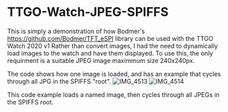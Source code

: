 # TTGO-Watch-JPEG-SPIFFS
This is simply a demonstration of how Bodmer's  https://github.com/Bodmer/TFT_eSPI library can be used with the TTGO Watch 2020 v1
Rather than convert images, I had the need to dynamically load images to the watch and have them displayed.
To use this, the only requirment is a suitable JPEG image maximmum size 240x240px.

The code shows how one image is loaded, and has an example that cycles through all JPG in the SPIFFS "root".
![IMG_4513](https://user-images.githubusercontent.com/25142892/126589242-091c8f37-b97a-40e9-80af-50b115214f59.jpeg)
![IMG_4514](https://user-images.githubusercontent.com/25142892/126589245-f816f653-196a-40a2-b239-bd3223ee9e37.jpeg)


This code example loads a named image, then cycles through all JPEGs in the SPIFFS root.

